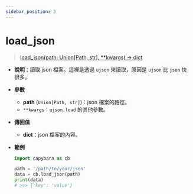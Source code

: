 ```yaml
---
sidebar_position: 3
---
```


# load_json

> [load_json(path: Union[Path, str], \*\*kwargs) -> dict](https://github.com/DocsaidLab/Capybara/blob/975d62fba4f76db59e715c220f7a2af5ad8d050e/capybara/utils/files_utils.py#L50)

- **說明**：讀取 json 檔案。這裡是透過 `ujson` 來讀取，原因是 `ujson` 比 `json` 快很多。

- **參數**

  - **path** (`Union[Path, str]`)：json 檔案的路徑。
  - `**kwargs`：`ujson.load` 的其他參數。

- **傳回值**

  - **dict**：json 檔案的內容。

- **範例**

  ```python
  import capybara as cb

  path = '/path/to/your/json'
  data = cb.load_json(path)
  print(data)
  # >>> {'key': 'value'}
  ```
